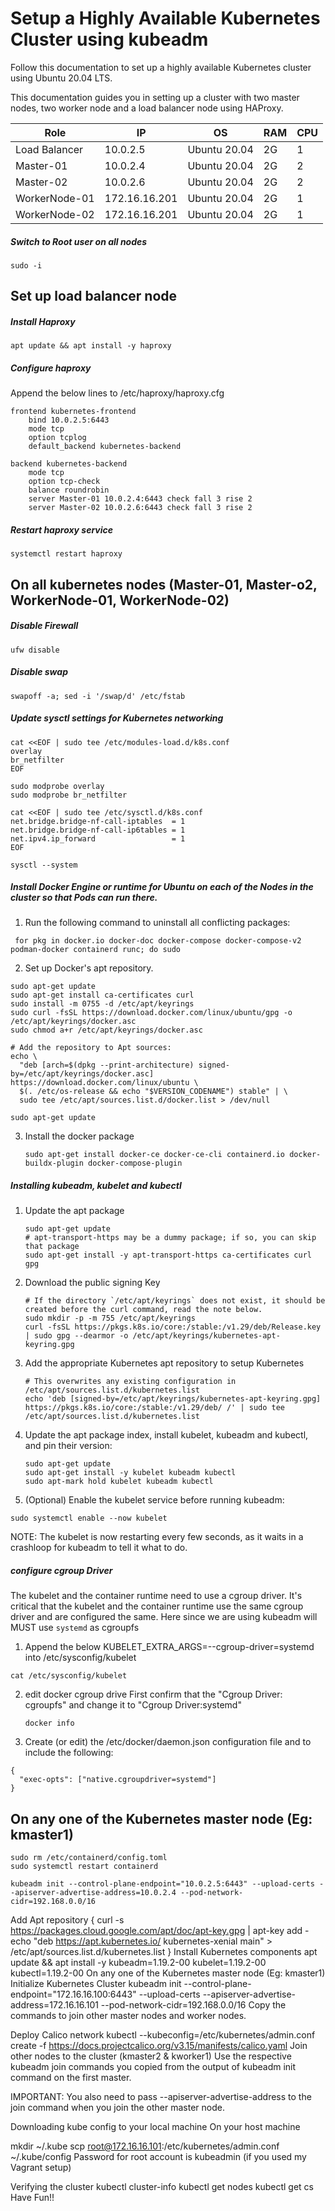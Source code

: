# Setup a Highly Available Kubernetes Cluster using kubeadm

Follow this documentation to set up a highly available Kubernetes cluster using Ubuntu 20.04 LTS.

This documentation guides you in setting up a cluster with two master nodes, two worker node and a load balancer node using HAProxy.




| Role          | IP            | OS     | RAM | CPU |
|---------------|---------------|--------|-----|-----|
| Load Balancer | 10.0.2.5 | Ubuntu 20.04 | 2G  | 1   |
| Master-01     | 10.0.2.4 | Ubuntu 20.04 | 2G  | 2   |
| Master-02     | 10.0.2.6 | Ubuntu 20.04 | 2G  | 2   |
| WorkerNode-01 | 172.16.16.201 | Ubuntu 20.04 | 2G  | 1   |
| WorkerNode-02 | 172.16.16.201 | Ubuntu 20.04 | 2G  | 1   |

##### Switch to Root user on all nodes
```
sudo -i
```

## Set up load balancer node
##### Install Haproxy
``` 
apt update && apt install -y haproxy
```
##### Configure haproxy

Append the below lines to /etc/haproxy/haproxy.cfg

```
frontend kubernetes-frontend
    bind 10.0.2.5:6443
    mode tcp
    option tcplog
    default_backend kubernetes-backend

backend kubernetes-backend
    mode tcp
    option tcp-check
    balance roundrobin
    server Master-01 10.0.2.4:6443 check fall 3 rise 2
    server Master-02 10.0.2.6:6443 check fall 3 rise 2
```
    
##### Restart haproxy service
```
systemctl restart haproxy
```


## On all kubernetes nodes (Master-01, Master-o2, WorkerNode-01, WorkerNode-02)
##### Disable Firewall
```
ufw disable
```
##### Disable swap
```
swapoff -a; sed -i '/swap/d' /etc/fstab
```
##### Update sysctl settings for Kubernetes networking
```
cat <<EOF | sudo tee /etc/modules-load.d/k8s.conf
overlay
br_netfilter
EOF

sudo modprobe overlay
sudo modprobe br_netfilter

cat <<EOF | sudo tee /etc/sysctl.d/k8s.conf
net.bridge.bridge-nf-call-iptables  = 1
net.bridge.bridge-nf-call-ip6tables = 1
net.ipv4.ip_forward                 = 1
EOF

sysctl --system
```

##### Install Docker Engine or runtime for Ubuntu on each of the Nodes in the cluster so that Pods can run there.

1. Run the following command to uninstall all conflicting packages:
```
 for pkg in docker.io docker-doc docker-compose docker-compose-v2 podman-docker containerd runc; do sudo
```
2. Set up Docker's apt repository.

```
sudo apt-get update
sudo apt-get install ca-certificates curl
sudo install -m 0755 -d /etc/apt/keyrings
sudo curl -fsSL https://download.docker.com/linux/ubuntu/gpg -o /etc/apt/keyrings/docker.asc
sudo chmod a+r /etc/apt/keyrings/docker.asc

# Add the repository to Apt sources:
echo \
  "deb [arch=$(dpkg --print-architecture) signed-by=/etc/apt/keyrings/docker.asc] https://download.docker.com/linux/ubuntu \
  $(. /etc/os-release && echo "$VERSION_CODENAME") stable" | \
  sudo tee /etc/apt/sources.list.d/docker.list > /dev/null

sudo apt-get update

```

3. Install the docker package
   ```
   sudo apt-get install docker-ce docker-ce-cli containerd.io docker-buildx-plugin docker-compose-plugin
   
   ```

##### Installing kubeadm, kubelet and kubectl

1. Update the apt package
   ```
   sudo apt-get update
   # apt-transport-https may be a dummy package; if so, you can skip that package
   sudo apt-get install -y apt-transport-https ca-certificates curl gpg
   ```
2. Download the public signing Key
   ```
   # If the directory `/etc/apt/keyrings` does not exist, it should be created before the curl command, read the note below.
   sudo mkdir -p -m 755 /etc/apt/keyrings
   curl -fsSL https://pkgs.k8s.io/core:/stable:/v1.29/deb/Release.key | sudo gpg --dearmor -o /etc/apt/keyrings/kubernetes-apt-keyring.gpg
   ```

3. Add the appropriate Kubernetes apt repository to setup Kubernetes
   ```
   # This overwrites any existing configuration in /etc/apt/sources.list.d/kubernetes.list
   echo 'deb [signed-by=/etc/apt/keyrings/kubernetes-apt-keyring.gpg] https://pkgs.k8s.io/core:/stable:/v1.29/deb/ /' | sudo tee /etc/apt/sources.list.d/kubernetes.list
   ```

3. Update the apt package index, install kubelet, kubeadm and kubectl, and pin their version:

   ```
   sudo apt-get update
   sudo apt-get install -y kubelet kubeadm kubectl
   sudo apt-mark hold kubelet kubeadm kubectl
   ```

4. (Optional) Enable the kubelet service before running kubeadm:

  ```
  sudo systemctl enable --now kubelet
  ```
NOTE: The kubelet is now restarting every few seconds, as it waits in a crashloop for kubeadm to tell it what to do.

##### configure cgroup Driver 

The kubelet and the container runtime need to use a cgroup driver. It's critical that the kubelet and the container runtime use the same cgroup driver and are configured the same. Here since we are using kubeadm will MUST use ```systemd``` as cgroupfs 

1. Append the below
KUBELET_EXTRA_ARGS=--cgroup-driver=systemd into /etc/sysconfig/kubelet
  ```
  cat /etc/sysconfig/kubelet
  ```
2. edit docker cgroup drive
   First confirm that the "Cgroup Driver: cgroupfs" and change it to "Cgroup Driver:systemd"
   ```
   docker info
   ``` 
3. Create (or edit) the /etc/docker/daemon.json configuration file and to include the following:
```
{
  "exec-opts": ["native.cgroupdriver=systemd"]
}
```



## On any one of the Kubernetes master node (Eg: kmaster1)
```
sudo rm /etc/containerd/config.toml
sudo systemctl restart containerd

kubeadm init --control-plane-endpoint="10.0.2.5:6443" --upload-certs --apiserver-advertise-address=10.0.2.4 --pod-network-cidr=192.168.0.0/16
```

Add Apt repository
{
  curl -s https://packages.cloud.google.com/apt/doc/apt-key.gpg | apt-key add -
  echo "deb https://apt.kubernetes.io/ kubernetes-xenial main" > /etc/apt/sources.list.d/kubernetes.list
}
Install Kubernetes components
apt update && apt install -y kubeadm=1.19.2-00 kubelet=1.19.2-00 kubectl=1.19.2-00
On any one of the Kubernetes master node (Eg: kmaster1)
Initialize Kubernetes Cluster
kubeadm init --control-plane-endpoint="172.16.16.100:6443" --upload-certs --apiserver-advertise-address=172.16.16.101 --pod-network-cidr=192.168.0.0/16
Copy the commands to join other master nodes and worker nodes.

Deploy Calico network
kubectl --kubeconfig=/etc/kubernetes/admin.conf create -f https://docs.projectcalico.org/v3.15/manifests/calico.yaml
Join other nodes to the cluster (kmaster2 & kworker1)
Use the respective kubeadm join commands you copied from the output of kubeadm init command on the first master.

IMPORTANT: You also need to pass --apiserver-advertise-address to the join command when you join the other master node.

Downloading kube config to your local machine
On your host machine

mkdir ~/.kube
scp root@172.16.16.101:/etc/kubernetes/admin.conf ~/.kube/config
Password for root account is kubeadmin (if you used my Vagrant setup)

Verifying the cluster
kubectl cluster-info
kubectl get nodes
kubectl get cs
Have Fun!!
